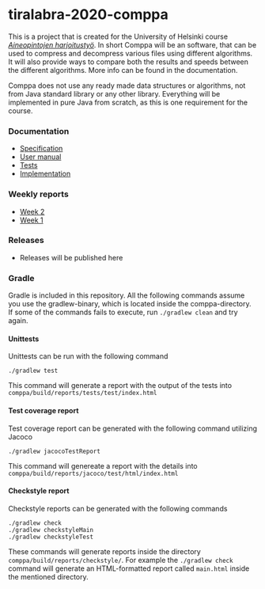 # tiralabra-2020-comppa
This is a project that is created for the University of Helsinki course [_Aineopintojen harjoitustyö_](https://courses.helsinki.fi/fi/TKT20010/135568630). In short Comppa will be an software, that can be used to compress and decompress various files using different algorithms. It will also provide ways to compare both the results and speeds between the different algorithms. More info can be found in the documentation.

Comppa does not use any ready made data structures or algorithms, not from Java standard library or any other library. Everything will be implemented in pure Java from scratch, as this is one requirement for the course.  

### Documentation
* [Specification](documentation/specifications.md) 
* [User manual](documentation/user_manual.md) 
* [Tests](documentation/testing.md) 
* [Implementation](documentation/implementation.md)

### Weekly reports
* [Week 2](documentation/reports/week_report.md#viikko-2)
* [Week 1](documentation/reports/week_report.md#viikko-1)

### Releases
* Releases will be published here

### Gradle
Gradle is included in this repository. All the following commands assume you use the gradlew-binary, which is located inside the comppa-directory. If some of the commands fails to execute, run `./gradlew clean` and try again.  

#### Unittests
Unittests can be run with the following command
```
./gradlew test
```
This command will generate a report with the output of the tests into `comppa/build/reports/tests/test/index.html`  

#### Test coverage report
Test coverage report can be generated with the following command utilizing Jacoco
```
./gradlew jacocoTestReport
```
This command will genereate a report with the details into `comppa/build/reports/jacoco/test/html/index.html`  

#### Checkstyle report
Checkstyle reports can be generated with the following commands
```
./gradlew check
./gradlew checkstyleMain
./gradlew checkstyleTest
```
These commands will generate reports inside the directory `comppa/build/reports/checkstyle/`. For example the `./gradlew check` command will generate an HTML-formatted report called `main.html` inside the mentioned directory.

